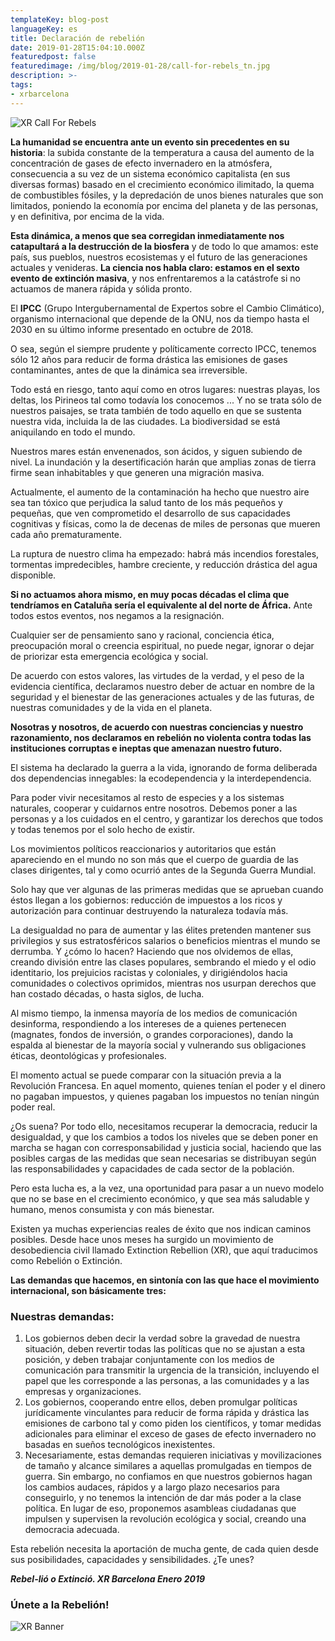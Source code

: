 ```yaml
---
templateKey: blog-post
languageKey: es
title: Declaración de rebelión
date: 2019-01-28T15:04:10.000Z
featuredpost: false
featuredimage: /img/blog/2019-01-28/call-for-rebels_tn.jpg
description: >-
tags:
- xrbarcelona
---
```


![XR Call For Rebels](/img/blog/2019-01-28/call-for-rebels.png)

**La humanidad se encuentra ante un evento sin precedentes en su historia**: la subida constante de la temperatura a causa del aumento de la concentración de gases de efecto invernadero en la atmósfera, consecuencia a su vez de un sistema económico capitalista (en sus diversas formas) basado en el crecimiento económico ilimitado, la quema de combustibles fósiles, y la depredación de unos bienes naturales que son limitados, poniendo la economía por encima del planeta y de las personas, y en definitiva, por encima de la vida.

**Esta dinámica, a menos que sea corregidan inmediatamente nos catapultará a la destrucción de la biosfera** y de todo lo que amamos: este país, sus pueblos, nuestros ecosistemas y el futuro de las generaciones actuales y venideras. **La ciencia nos habla claro: estamos en el sexto evento de extinción masiva**, y nos enfrentaremos a la catástrofe si no actuamos de manera rápida y sólida pronto.

El **IPCC** (Grupo Intergubernamental de Expertos sobre el Cambio Climático), organismo internacional que depende de la ONU, nos da tiempo hasta el 2030 en su último informe presentado en octubre de 2018.

O sea, según el siempre prudente y políticamente correcto IPCC, tenemos sólo 12 años para reducir de forma drástica las emisiones de gases contaminantes, antes de que la dinámica sea irreversible.

Todo está en riesgo, tanto aquí como en otros lugares: nuestras playas, los deltas, los Pirineos tal como todavía los conocemos ... Y no se trata sólo de nuestros paisajes, se trata también de todo aquello en que se sustenta nuestra vida, incluida la de las ciudades. La biodiversidad se está aniquilando en todo el mundo.

Nuestros mares están envenenados, son ácidos, y siguen subiendo de nivel. La inundación y la desertificación harán que amplias zonas de tierra firme sean inhabitables y que generen una migración masiva.

Actualmente, el aumento de la contaminación ha hecho que nuestro aire sea tan tóxico que perjudica la salud tanto de los más pequeños y pequeñas, que ven comprometido el desarrollo de sus capacidades cognitivas y físicas, como la de decenas de miles de personas que mueren cada año prematuramente.

La ruptura de nuestro clima ha empezado: habrá más incendios forestales, tormentas impredecibles, hambre creciente, y reducción drástica del agua disponible.

**Si no actuamos ahora mismo, en muy pocas décadas el clima que tendríamos en Cataluña sería el equivalente al del norte de África.** Ante todos estos eventos, nos negamos a la resignación.

Cualquier ser de pensamiento sano y racional, conciencia ética, preocupación moral o creencia espiritual, no puede negar, ignorar o dejar de priorizar esta emergencia ecológica y social.

De acuerdo con estos valores, las virtudes de la verdad, y el peso de la evidencia científica, declaramos nuestro deber de actuar en nombre de la seguridad y el bienestar de las generaciones actuales y de las futuras, de nuestras comunidades y de la vida en el planeta.

**Nosotras y nosotros, de acuerdo con nuestras conciencias y nuestro razonamiento, nos declaramos en rebelión no violenta contra todas las instituciones corruptas e ineptas que amenazan nuestro futuro.**

El sistema ha declarado la guerra a la vida, ignorando de forma deliberada dos dependencias innegables: la ecodependencia y la interdependencia.

Para poder vivir necesitamos al resto de especies y a los sistemas naturales, cooperar y cuidarnos entre nosotros. Debemos poner a las personas y a los cuidados en el centro, y garantizar los derechos que todos y todas tenemos por el solo hecho de existir.

Los movimientos políticos reaccionarios y autoritarios que están apareciendo en el mundo no son más que el cuerpo de guardia de las clases dirigentes, tal y como ocurrió antes de la Segunda Guerra Mundial.

Solo hay que ver algunas de las primeras medidas que se aprueban cuando éstos llegan a los gobiernos: reducción de impuestos a los ricos y autorización para continuar destruyendo la naturaleza todavía más.

La desigualdad no para de aumentar y las élites pretenden mantener sus privilegios y sus estratosféricos salarios o beneficios mientras el mundo se derrumba. Y ¿cómo lo hacen? Haciendo que nos olvidemos de ellas, creando división entre las clases populares, sembrando el miedo y el odio identitario, los prejuicios racistas y coloniales, y dirigiéndolos hacia comunidades o colectivos oprimidos, mientras nos usurpan derechos que han costado décadas, o hasta siglos, de lucha.

Al mismo tiempo, la inmensa mayoría de los medios de comunicación desinforma, respondiendo a los intereses de a quienes pertenecen (magnates, fondos de inversión, o grandes corporaciones), dando la espalda al bienestar de la mayoría social y vulnerando sus obligaciones éticas, deontológicas y profesionales.

El momento actual se puede comparar con la situación previa a la Revolución Francesa. En aquel momento, quienes tenían el poder y el dinero no pagaban impuestos, y quienes pagaban los impuestos no tenían ningún poder real.

¿Os suena? Por todo ello, necesitamos recuperar la democracia, reducir la desigualdad, y que los cambios a todos los niveles que se deben poner en marcha se hagan con corresponsabilidad y justicia social, haciendo que las posibles cargas de las medidas que sean necesarias se distribuyan según las responsabilidades y capacidades de cada sector de la población.

Pero esta lucha es, a la vez, una oportunidad para pasar a un nuevo modelo que no se base en el crecimiento económico, y que sea más saludable y humano, menos consumista y con más bienestar.

Existen ya muchas experiencias reales de éxito que nos indican caminos posibles. Desde hace unos meses ha surgido un movimiento de desobediencia civil llamado Extinction Rebellion (XR), que aquí traducimos como Rebelión o Extinción.

**Las demandas que hacemos, en sintonía con las que hace el movimiento internacional, son básicamente tres:**

### Nuestras demandas:

1.  Los gobiernos deben decir la verdad sobre la gravedad de nuestra situación, deben revertir todas las políticas que no se ajustan a esta posición, y deben trabajar conjuntamente con los medios de comunicación para transmitir la urgencia de la transición, incluyendo el papel que les corresponde a las personas, a las comunidades y a las empresas y organizaciones.
2.  Los gobiernos, cooperando entre ellos, deben promulgar políticas jurídicamente vinculantes para reducir de forma rápida y drástica las emisiones de carbono tal y como piden los científicos, y tomar medidas adicionales para eliminar el exceso de gases de efecto invernadero no basadas en sueños tecnológicos inexistentes.
3.  Necesariamente, estas demandas requieren iniciativas y movilizaciones de tamaño y alcance similares a aquellas promulgadas en tiempos de guerra. Sin embargo, no confiamos en que nuestros gobiernos hagan los cambios audaces, rápidos y a largo plazo necesarios para conseguirlo, y no tenemos la intención de dar más poder a la clase política. En lugar de eso, proponemos asambleas ciudadanas que impulsen y supervisen la revolución ecológica y social, creando una democracia adecuada.

Esta rebelión necesita la aportación de mucha gente, de cada quien desde sus posibilidades, capacidades y sensibilidades. ¿Te unes?

***Rebel-lió o Extinció. XR Barcelona Enero 2019***

### Únete a la Rebelión!

![XR Banner](/img/blog/common/xr-banner.jpg)
